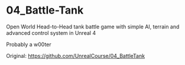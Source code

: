 # 04_Battle-Tank
Open World Head-to-Head tank battle game with simple AI, terrain and advanced control system in Unreal 4

Probably a w00ter

Original: https://github.com/UnrealCourse/04_BattleTank
